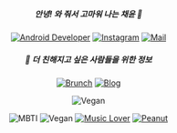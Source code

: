 <div align=center>
  
##### 안녕! 와 줘서 고마워 나는 채윤 🌊
  
  [![Android Developer](https://img.shields.io/badge/-Android%20Developer-3DDC84?style=flat-square&logo=Android&logoColor=white)](https://www.linkedin.com/in/seong-yun-byeon-8183a8113/) [![Instagram](https://img.shields.io/badge/Instagram-E4405F?style=flat-square&logo=instagram&logoColor=white&link=https://www.instagram.com/chaeniiz)](https://www.instagram.com/chaeniiz) [![Mail](https://img.shields.io/badge/-Mail-FFCD00?&logo=kakao&logoColor=white&style=flat-square&link=mailto:chaeniiz@kakao.com)](mailto:chaeniiz@kakao.com)

  ##### 🌊 더 친해지고 싶은 사람들을 위한 정보

 [![Brunch](https://img.shields.io/badge/-(개발%20이야기는%20없는)%20Brunch-e4e4e4?style=flat-square)](https://brunch.co.kr/@chaeniiz) [![Blog](https://img.shields.io/badge/-(개발%20이야기는%20없는)%20Blog-3d6112?style=flat-square)](https://chaeniiz.com) 
  
  ![Vegan](http://img.shields.io/badge/-😭%20우리진짜회식할때는제발일이야기안하면안될까요%20모임%20회장-84dcd5?style=flat-square)
  
![MBTI](http://img.shields.io/badge/-🥰%20ENFJ-e0faf3?style=flat-square) ![Vegan](http://img.shields.io/badge/-🌱%20Vegan-eeffdc?style=flat-square) [![Music Lover](http://img.shields.io/badge/-🎶%20Music%20Lover-f6ff00?style=flat-square)](https://youtube.com/playlist?list=PLpvzPo7KbWgC0gjsYFLlsjKy3KGcXLG76) [![Peanut](http://img.shields.io/badge/-🥜%20땅콩이%20반려%20중-614212?style=flat-square)](https://im7.ezgif.com/tmp/ezgif-7-67fc7a44bb46.gif)

</div>

